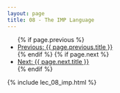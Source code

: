 ```yaml
---
layout: page
title: 08 - The IMP Language
---
```


<!-- Navigation Links -->
<nav class="post-navigation">
  <ul>
    {% if page.previous %}
      <li><a href="{{ site.baseurl}}{{ page.previous.url }}" class="previous-post">Previous: {{ page.previous.title }}</a></li>
    {% endif %}
    {% if page.next %}
      <li><a href="{{ site.baseurl}}{{ page.next.url }}" class="next-post">Next: {{ page.next.title }}</a></li>
    {% endif %}
  </ul>
</nav>

{% include lec_08_imp.html %}
